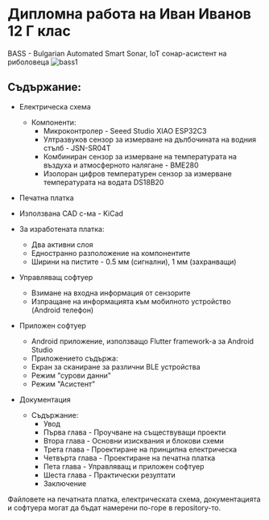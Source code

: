 # Дипломна работа на Иван Иванов 12 Г клас
 BASS - Bulgarian Automated Smart Sonar, IoT сонар-асистент на риболовеца
![bass1](https://github.com/ivan23ivanov/DR/assets/102676564/c4db228d-7e83-40d4-92f9-12951245975e)

## Съдържание:

- Електрическа схема
  - Компоненти:
    - Микроконтролер - Seeed Studio XIAO ESP32C3
    - Ултразвуков сензор за измерване на дълбочината на водния стълб - JSN-SR04T
    - Комбиниран сензор за измерване на температурата на въздуха и атмосферното налягане - BME280
    - Изолоран цифров температурен сензор за измерване температурата на водата DS18B20
      
- Печатна платка
 - Използвана CAD с-ма - KiCad
 - За изработената платка:
    - Два активни слоя
    - Едностранно разположение на компонентите
    - Ширини на пистите - 0.5 мм (сигнални), 1 мм (захранващи)
      
- Управляващ софтуер
  - Взимане на входна информация от сензорите
  - Изпращане на информацията към мобилното устройство (Android телефон)
  
- Приложен софтуер
  - Android приложение, използващо Flutter framework-а за Android Studio
  - Приложението съдържа:
   - Екран за сканиране за различни BLE устройства
   - Режим "сурови данни"
   - Режим "Асистент"
   
- Документация
  - Съдържание:
    - Увод
    - Първа глава - Проучване на съществуващи проекти
    - Втора глава - Основни изисквания и блокови схеми
    - Трета глава - Проектиране на принципна електрическа
    - Четвърта глава - Проектиране на печатна платка
    - Пета глава -  Управляващ и приложен софтуер
    - Шеста глава - Практически резултати
    - Заключение

Файловете на печатната платка, електрическата схема, документацията и софтуера могат да бъдат намерени по-горе в repository-то.
